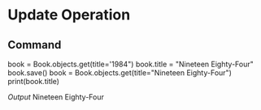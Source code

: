 # Update Operation

## Command
book = Book.objects.get(title='1984")
book.title = "Nineteen Eighty-Four"
book.save()
book = Book.objects.get(title="Nineteen Eighty-Four")
print(book.title)


*Output*
Nineteen Eighty-Four

